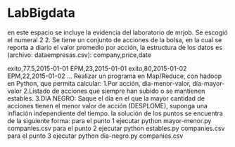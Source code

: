 # LabBigdata
en este espacio se incluye la evidencia del laboratorio de mrjob.
Se escogió el numeral 2 
2. Se tiene un conjunto de acciones de la bolsa, en la cual se reporta a diario el valor promedio por acción, la estructura de los datos es (archivo: dataempresas.csv):
company,price,date

exito,77.5,2015-01-01
EPM,23,2015-01-01
exito,80,2015-01-02
EPM,22,2015-01-02
…
Realizar un programa en Map/Reduce, con hadoop en Python, que permita calcular:
1.Por acción, dia-menor-valor, día-mayor-valor
2.Listado de acciones que siempre han subido o se mantienen estables.
3.DIA NEGRO: Saque el día en el que la mayor cantidad de acciones tienen el menor valor de acción (DESPLOME), suponga una inflación independiente del tiempo.
la solución de los puntos se encuentra de la siguiente forma:
para el punto 1 ejecutar python mayor-menor.py companies.csv
para el punto 2 ejecutar python estables.py companies.csv
para el punto 3 ejecutar python dia-negro.py companies.csv
